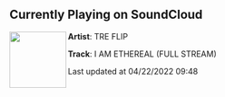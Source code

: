 ## Currently Playing on SoundCloud

[<img align="left" width="100" src="https://i1.sndcdn.com/artworks-MtORkdujtROkig3v-e5b8Yw-t500x500.jpg">](https://soundcloud.com/3treflip/i-am-ethereal)

**Artist**: TRE FLIP 

**Track**: I AM ETHEREAL (FULL STREAM)

Last updated at 04/22/2022 09:48
